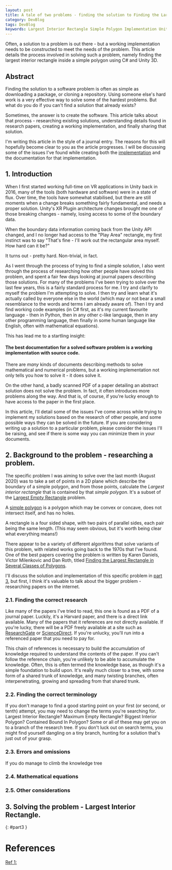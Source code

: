 ```yaml
---
layout: post
title: A tale of two problems - finding the solution to Finding the Largest Interior Rectangle in a simple polygon
category: DevBlog
tags: DevBlog
keywords: Largest Interior Rectangle Simple Polygon Implementation Unity3d Mathematics Academia Papers Please
---
```

Often, a solution to a problem is out there - but a working implementation needs to be constructed to meet the needs of
the problem. This article details the process involved in solving such a problem, namely finding the largest interior
rectangle inside a simple polygon using C# and Unity 3D. 

## Abstract

Finding the solution to a software problem is often as simple as downloading a package, or cloning a repository.
Using someone else's hard work is a very effective way to solve some of the hardest problems. But what do you do
if you can't find a solution that already exists?

Sometimes, the answer is to create the software. This article talks about that process - researching existing
solutions, understanding details found in research papers, creating a working implementation, and finally sharing
that solution.

I'm writing this article in the style of a journal entry. The reasons for this will hopefully become clear to you
as the article progresses. I will be discussing some of the issues I've found while creating both the
[implementation][implementation] and the documentation for that implementation.

## 1. Introduction

When I first started working full-time on VR applications in Unity back in 2016, many of the tools (both hardware and
software) were in a state of flux. Over time, the tools have somewhat stabilised, but there are still moments when
a change breaks something fairly fundamental, and needs a proper solution. Unity's XR Plugin architecture changes
brought me one of those breaking changes - namely, losing access to some of the boundary data.

When the boundary data information coming back from the Unity API changed, and I no longer had access to the
"Play Area" rectangle, my first instinct was to say "That's fine - I'll work out the rectangular area myself.
How hard can it be?"

It turns out - pretty hard. Non-trivial, in fact.

As I went through the process of trying to find a simple solution, I also went through the process of researching
how other people have solved this problem, and spent a fair few days looking at journal papers describing
those solutions. For many of the problems I've been trying to solve over the last few years, this is a fairly
standard process for me. I try and clarify to myself the problem I'm attempting to solve. I then try and learn
what it's actually called by everyone else in the world (which may or not bear a small resemblance to the words
and terms I am already aware of). Then I try and find working code examples (in C# first, as it's my current
favourite language - then in Python, then in any other c-like language, then in any other programming language,
then finally in some human language like English, often with mathematical equations).

This has lead me to a startling insight:

#### The best documentation for a solved software problem is a working implementation with source code.

There are *many* kinds of documents describing methods to solve mathematical and numerical problems, but
a working implementation not only tells you how to solve it - it does solve it.

On the other hand, a badly scanned PDF of a paper detailing an abstract solution does not solve the problem.
In fact, it often introduces more problems along the way. And that is, of course, if you're lucky enough to
have access to the paper in the first place.

In this article, I'll detail some of the issues I've come across while trying to implement my solutions based
on the research of other people, and some possible ways they can be solved in the future. If you are considering
writing up a solution to a particular problem, please consider the issues I'll be raising, and see if there is
some way you can minimize them in your documents.


## 2. Background to the problem - researching a problem.

The specific problem I was aiming to solve over the last month (August 2020) was to take a set of points in
a 2D plane which describe the boundary of a simple polygon, and from those points, calculate the *Largest
interior rectangle* that is contained by that *simple polygon*. It's a subset of the
[Largest Empty Rectangle](https://en.wikipedia.org/wiki/Largest_empty_rectangle) problem.

A [simple polygon](https://en.wikipedia.org/wiki/Simple_polygon) is a polygon which may be convex or concave,
does not intersect itself, and has no holes.

A rectangle is a four sided shape, with two pairs of parallel sides, each pair being the same length. (This
may seem obvious, but it's worth being clear what everything means!)

There appear to be a variety of different algorithms that solve variants of this problem, with related works
going back to the 1970s that I've found. One of the best papers covering the problem is written by Karen Daniels,
Victor Milenkovic and Dan Roth, titled [Finding the Largest Rectangle in Several Classes of Polygons][ref_1].

I'll discuss the solution and implementation of this specific problem in [part 3](#part3), but first, I think
it's valuable to talk about the bigger problem - researching papers on the internet.

### 2.1. Finding the correct research

Like many of the papers I've tried to read, this one is found as a PDF of a journal paper. Luckily, it's a 
Harvard paper, and there is a direct link available. Many of the papers that it references are not directly
available. If you're lucky, there will be a PDF freely available at a site such as
[ResearchGate](https://www.researchgate.net/about) or [ScienceDirect](https://www.sciencedirect.com/).
If you're unlucky, you'll run into a referenced paper that you need to pay for.

This chain of references is necessary to build the accumulation of knowledge required to understand the contents
of the paper. If you can't follow the reference chain, you're unlikely to be able to accumulate the knowledge.
Often, this is often termed the knowledge base, as though it's a simple foundation to build upon. It's really
much closer to a tree, with some form of a shared trunk of knowledge, and many twisting branches, often interpenetrating,
growing and spreading from that shared trunk.

### 2.2. Finding the correct terminology

If you don't manage to find a good starting point on your first (or second, or tenth) attempt, you may need
to change the terms you're searching for. Largest Interior Rectangle? Maximum Empty Rectangle? Biggest Interior
Polygon? Contained Bound In Polygon? Some or all of these may get you on to a branch of the research tree. If
you don't luck out on search terms, you might find yourself dangling on a tiny branch, hunting for a solution
that's just out of your grasp.

### 2.3. Errors and omissions

If you do manage to climb the knowledge tree


### 2.4. Mathematical equations

### 2.5. Other considerations

## 3. Solving the problem - Largest Interior Rectangle.
{: #part3 }

# References
[Ref 1: ][ref_1]

[ref_1]: https://dash.harvard.edu/bitstream/handle/1/27030936/tr-22-95.pdf



[implementation]: {{link_to_other_post}}
